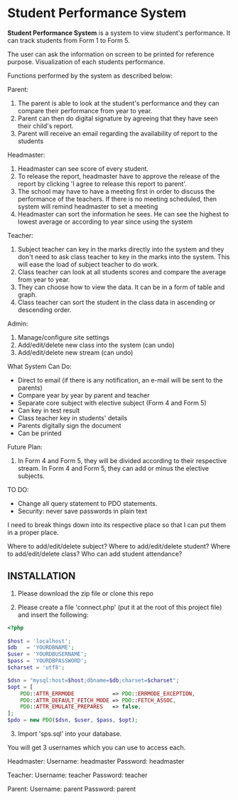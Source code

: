 # Student Performance System

**Student Performance System** is a system to view student's performance. It can track students from Form 1 to Form 5.

The user can ask the information on screen to be printed for reference purpose. Visualization of each students performance.

Functions performed by the system as described below:

Parent:

1. The parent is able to look at the student's performance and they can compare their performance from year to year.
2. Parent can then do digital signature by agreeing that they have seen their child's report.
3. Parent will receive an email regarding the availability of report to the students

Headmaster:

1. Headmaster can see score of every student.
2. To release the report, headmaster have to approve the release of the report by clicking 'I agree to release this report to parent'.
3. The school may have to have a meeting first in order to discuss the performance of the teachers. If there is no meeting scheduled, then system will remind headmaster to set a meeting
5. Headmaster can sort the information he sees. He can see the highest to lowest average or according to year since using the system

Teacher:

1. Subject teacher can key in the marks directly into the system and they don't need to ask class teacher to key in the marks into the system. This will ease the load of subject teacher to do work.
2. Class teacher can look at all students scores and compare the average from year to year.
3. They can choose how to view the data. It can be in a form of table and graph.
4. Class teacher can sort the student in the class data in ascending or descending order.

Admin:

1. Manage/configure site settings
2. Add/edit/delete new class into the system (can undo)
3. Add/edit/delete new stream (can undo)

What System Can Do:

- Direct to email (if there is any notification, an e-mail will be sent to the parents)
- Compare year by year by parent and teacher
- Separate core subject with elective subject (Form 4 and Form 5)
- Can key in test result
- Class teacher key in students' details
- Parents digitally sign the document
- Can be printed


Future Plan:

1. In Form 4 and Form 5, they will be divided according to their respective stream. In Form 4 and Form 5, they can add or minus the elective subjects.

TO DO:
- Change all query statement to PDO statements.
- Security: never save passwords in plain text


I need to break things down into its respective place so that I can put them in a proper place. 

Where to add/edit/delete subject?
Where to add/edit/delete student?
Where to add/edit/delete class?
Who can add student attendance?

## INSTALLATION

1. Please download the zip file or clone this repo

2. Please create a file 'connect.php' (put it at the root of this project file) and insert the following:

```php
<?php
    
$host = 'localhost';
$db   = 'YOURDBNAME';
$user = 'YOURDBUSERNAME';
$pass = 'YOURDBPASSWORD';
$charset = 'utf8';

$dsn = "mysql:host=$host;dbname=$db;charset=$charset";
$opt = [
    PDO::ATTR_ERRMODE            => PDO::ERRMODE_EXCEPTION,
    PDO::ATTR_DEFAULT_FETCH_MODE => PDO::FETCH_ASSOC,
    PDO::ATTR_EMULATE_PREPARES   => false,
];
$pdo = new PDO($dsn, $user, $pass, $opt);
```

3. Import 'sps.sql' into your database.

You will get 3 usernames which you can use to access each.

Headmaster:
Username: headmaster
Password: headmaster

Teacher:
Username: teacher
Password: teacher

Parent:
Username: parent
Password: parent